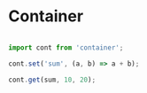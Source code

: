 # Container #

```javascript

import cont from 'container';

cont.set('sum', (a, b) => a + b);

cont.get(sum, 10, 20);


```